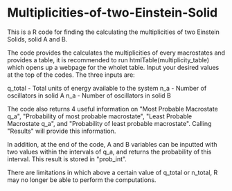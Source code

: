 # Multiplicities-of-two-Einstein-Solid

This is a R code for finding the calculating the multiplicities of two Einstein Solids, solid A and B. 

The code provides the calculates the multiplicities of every macrostates and provides a table, it is recommended to run htmlTable(multiplicity_table) which opens up a webpage for the wholet table. Input your desired values at the top of the codes. The three inputs are:

q_total - Total units of energy available to the system
n_a - Number of oscillators in solid A
n_a - Number of oscillators in solid B

The code also returns 4 useful information on "Most Probable Macrostate q_a", "Probability of most probable macrostate", "Least Probable Macrostate q_a", and "Probability of least probable macrostate". Calling "Results" will provide this information.

In addition, at the end of the code, A and B variables can be inputted with two values within the intervals of q_a, and returns the probability of this interval. This result is stored in "prob_int".

There are limitations in which above a certain value of q_total or n_total, R may no longer be able to perform the computations.
